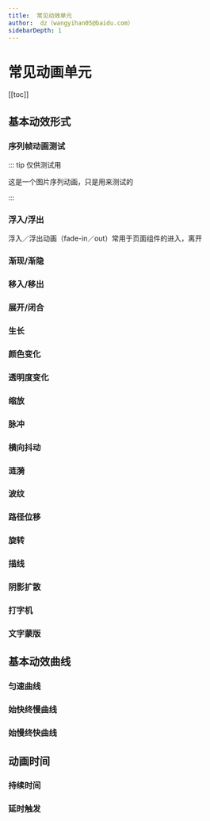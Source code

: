```yaml
---
title:  常见动效单元
author:  dz（wangyihan05@baidu.com）
sidebarDepth: 1
---
```


# 常见动画单元

[[toc]]

## 基本动效形式

### 序列帧动画测试

::: tip 仅供测试用

这是一个图片序列动画，只是用来测试的

:::

<ani-img :img="'http://yihan.gz.bcebos.com/testa.jpg'" :width="'100px'"/>

### 浮入/浮出

浮入／浮出动画（fade-in／out）常用于页面组件的进入，离开

<ani-base :animate="['fade-in','fade-out']" :width="'100px'"/>

### 渐现/渐隐

<ani-base :animate="['opacity-in','opacity-out']" :width="'100px'"/>

### 移入/移出

### 展开/闭合

### 生长

### 颜色变化

### 透明度变化

### 缩放

### 脉冲

### 横向抖动

### 涟漪

### 波纹

### 路径位移

### 旋转

### 描线

### 阴影扩散

### 打字机

### 文字蒙版

## 基本动效曲线

### 匀速曲线

### 始快终慢曲线

### 始慢终快曲线

## 动画时间

### 持续时间

### 延时触发



